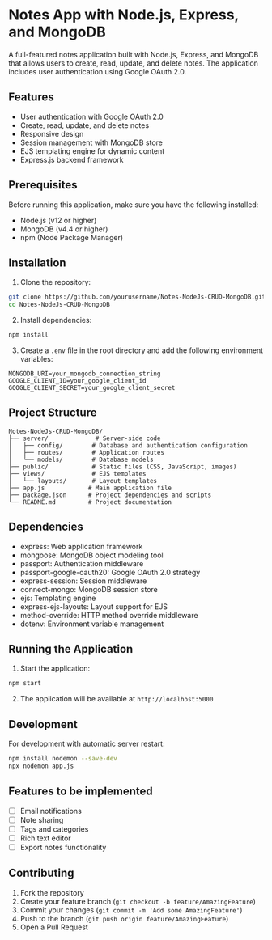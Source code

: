 # Notes App with Node.js, Express, and MongoDB

A full-featured notes application built with Node.js, Express, and MongoDB that allows users to create, read, update, and delete notes. The application includes user authentication using Google OAuth 2.0.

## Features

- User authentication with Google OAuth 2.0
- Create, read, update, and delete notes
- Responsive design
- Session management with MongoDB store
- EJS templating engine for dynamic content
- Express.js backend framework

## Prerequisites

Before running this application, make sure you have the following installed:
- Node.js (v12 or higher)
- MongoDB (v4.4 or higher)
- npm (Node Package Manager)

## Installation

1. Clone the repository:
```bash
git clone https://github.com/yourusername/Notes-NodeJs-CRUD-MongoDB.git
cd Notes-NodeJs-CRUD-MongoDB
```

2. Install dependencies:
```bash
npm install
```

3. Create a `.env` file in the root directory and add the following environment variables:
```
MONGODB_URI=your_mongodb_connection_string
GOOGLE_CLIENT_ID=your_google_client_id
GOOGLE_CLIENT_SECRET=your_google_client_secret
```

## Project Structure

```
Notes-NodeJs-CRUD-MongoDB/
├── server/             # Server-side code
│   ├── config/        # Database and authentication configuration
│   ├── routes/        # Application routes
│   └── models/        # Database models
├── public/            # Static files (CSS, JavaScript, images)
├── views/             # EJS templates
│   └── layouts/       # Layout templates
├── app.js            # Main application file
├── package.json      # Project dependencies and scripts
└── README.md         # Project documentation
```

## Dependencies

- express: Web application framework
- mongoose: MongoDB object modeling tool
- passport: Authentication middleware
- passport-google-oauth20: Google OAuth 2.0 strategy
- express-session: Session middleware
- connect-mongo: MongoDB session store
- ejs: Templating engine
- express-ejs-layouts: Layout support for EJS
- method-override: HTTP method override middleware
- dotenv: Environment variable management

## Running the Application

1. Start the application:
```bash
npm start
```

2. The application will be available at `http://localhost:5000`

## Development

For development with automatic server restart:
```bash
npm install nodemon --save-dev
npx nodemon app.js
```

## Features to be implemented

- [ ] Email notifications
- [ ] Note sharing
- [ ] Tags and categories
- [ ] Rich text editor
- [ ] Export notes functionality

## Contributing

1. Fork the repository
2. Create your feature branch (`git checkout -b feature/AmazingFeature`)
3. Commit your changes (`git commit -m 'Add some AmazingFeature'`)
4. Push to the branch (`git push origin feature/AmazingFeature`)
5. Open a Pull Request

 
